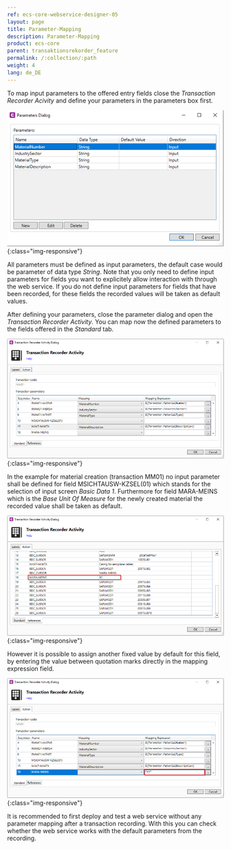 ```yaml
---
ref: ecs-core-webservice-designer-05
layout: page
title: Parameter-Mapping
description: Parameter-Mapping
product: ecs-core
parent: transaktionsrekorder_feature
permalink: /:collection/:path
weight: 4
lang: de_DE
---
```


To map input parameters to the offered entry fields close the *Transaction Recorder Acivity* and define your parameters in the parameters box first.

![ta_rec_feature_12](/img/content/ecscore/ecscore-wsd_ta_rec_12.png){:class="img-responsive"}


All parameters must be defined as input parameters, the default case would be parameter of data type *String*. 
Note that you only need to define input parameters for fields you want to explicitely  allow interaction with through the web service. If you do not define input parameters for fields that have been recorded, 
for these fields the recorded values will be taken as default values.

After defining your parameters, close the parameter dialog and open the *Transaction Recorder Activity*. You can map now the defined parameters to the fields offered in the *Standard* tab. 

![ta_rec_feature_13](/img/content/ecscore/ecscore-wsd_ta_rec_13.png){:class="img-responsive"}


In the example for material creation (transaction MM01) no input parameter shall be defined for field MSICHTAUSW-KZSEL(01) which stands for the selection of input screen *Basic Data 1*. 
Furthermore for field MARA-MEINS which is the *Base Unit Of Measure* for the newly created material the recorded value shall be taken as default.  

![ta_rec_feature_14](/img/content/ecscore/ecscore-wsd_ta_rec_14.png){:class="img-responsive"}

However it is possible to assign another fixed value by default for this field, by entering the value between quotation marks directly in the mapping expression field.

![ta_rec_feature_15](/img/content/ecscore/ecscore-wsd_ta_rec_15.png){:class="img-responsive"}

It is recommended to first deploy and test a web service without any parameter mapping after a transaction recording. With this you can check whether the web service works with the default parameters from the recording. 
